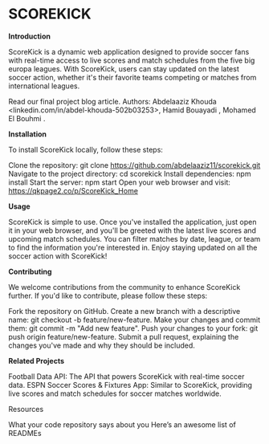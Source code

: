 # SCOREKICK


**Introduction**

ScoreKick is a dynamic web application designed to provide soccer fans with real-time access to live scores and match schedules from the five big europa leagues. With ScoreKick, users can stay updated on the latest soccer action, whether it's their favorite teams competing or matches from international leagues.

Read our final project blog article.
Authors:
    Abdelaaziz Khouda <linkedin.com/in/abdel-khouda-502b03253>, 
    Hamid Bouayadi <bouayadihamid>, 
    Mohamed El Bouhmi <Kryuel17>.

**Installation**

To install ScoreKick locally, follow these steps:

Clone the repository: git clone https://github.com/abdelaaziz11/scorekick.git
Navigate to the project directory: cd scorekick
Install dependencies: npm install
Start the server: npm start
Open your web browser and visit: https://qkpage2.co/p/ScoreKick_Home

**Usage**

ScoreKick is simple to use. Once you've installed the application, just open it in your web browser, and you'll be greeted with the latest live scores and upcoming match schedules. You can filter matches by date, league, or team to find the information you're interested in. Enjoy staying updated on all the soccer action with ScoreKick!

**Contributing**

We welcome contributions from the community to enhance ScoreKick further. If you'd like to contribute, please follow these steps:

Fork the repository on GitHub.
Create a new branch with a descriptive name: git checkout -b feature/new-feature.
Make your changes and commit them: git commit -m "Add new feature".
Push your changes to your fork: git push origin feature/new-feature.
Submit a pull request, explaining the changes you've made and why they should be included.

**Related Projects**

Football Data API: The API that powers ScoreKick with real-time soccer data.
ESPN Soccer Scores & Fixtures App: Similar to ScoreKick, providing live scores and match schedules for soccer matches worldwide.


Resources

What your code repository says about you
Here’s an awesome list of READMEs
